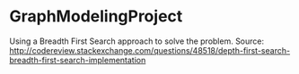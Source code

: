 # GraphModelingProject

Using a Breadth First Search approach to solve the problem. 
Source: http://codereview.stackexchange.com/questions/48518/depth-first-search-breadth-first-search-implementation

